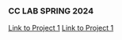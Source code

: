 ### CC LAB SPRING 2024 

[Link to Project 1](https://hanx253.github.io/advancedcclab/Project1_Poem/index.html)
[Link to Project 1](https://hanx253.github.io/advancedcclab/Project2_Perspective/index.html)
